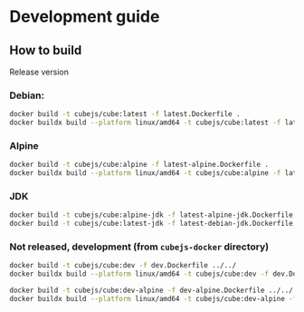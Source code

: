 # Development guide

## How to build

Release version

### Debian:

```sh
docker build -t cubejs/cube:latest -f latest.Dockerfile .
docker buildx build --platform linux/amd64 -t cubejs/cube:latest -f latest.Dockerfile .
```

### Alpine

```sh
docker build -t cubejs/cube:alpine -f latest-alpine.Dockerfile .
docker buildx build --platform linux/amd64 -t cubejs/cube:alpine -f latest-alpine.Dockerfile .
```

### JDK

```sh
docker build -t cubejs/cube:alpine-jdk -f latest-alpine-jdk.Dockerfile .
docker build -t cubejs/cube:latest-jdk -f latest-debian-jdk.Dockerfile .
```

### Not released, development (from `cubejs-docker` directory)

```sh
docker build -t cubejs/cube:dev -f dev.Dockerfile ../../
docker buildx build --platform linux/amd64 -t cubejs/cube:dev -f dev.Dockerfile ../../
```

```sh
docker build -t cubejs/cube:dev-alpine -f dev-alpine.Dockerfile ../../
docker buildx build --platform linux/amd64 -t cubejs/cube:dev-alpine -f dev-alpine.Dockerfile ../../
```
